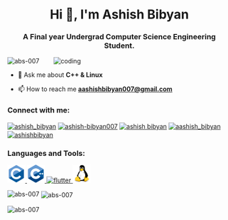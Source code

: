 <h1 align="center">Hi 👋, I'm Ashish Bibyan</h1>
<h3 align="center">A Final year Undergrad Computer Science Engineering Student.</h3>
<img align= "right" alt="coding" width="400" src ="https://c.tenor.com/2uyENRmiUt0AAAAC/coding.gif">
<p align="left"> <img src="https://komarev.com/ghpvc/?username=abs-007&label=Profile%20views&color=0e75b6&style=flat" alt="abs-007" /> </p>

- 💬 Ask me about **C++ & Linux**

- 📫 How to reach me **aashishbibyan007@gmail.com**

<h3 align="left">Connect with me:</h3>
<p align="left">
<a href="https://twitter.com/ashish_bibyan" target="blank"><img align="center" src="https://raw.githubusercontent.com/rahuldkjain/github-profile-readme-generator/master/src/images/icons/Social/twitter.svg" alt="ashish_bibyan" height="30" width="40" /></a>
<a href="https://linkedin.com/in/ashish-bibyan007" target="blank"><img align="center" src="https://raw.githubusercontent.com/rahuldkjain/github-profile-readme-generator/master/src/images/icons/Social/linked-in-alt.svg" alt="ashish-bibyan007" height="30" width="40" /></a>
<a href="https://fb.com/ashish bibyan" target="blank"><img align="center" src="https://raw.githubusercontent.com/rahuldkjain/github-profile-readme-generator/master/src/images/icons/Social/facebook.svg" alt="ashish bibyan" height="30" width="40" /></a>
<a href="https://instagram.com/aashish_bibyan" target="blank"><img align="center" src="https://raw.githubusercontent.com/rahuldkjain/github-profile-readme-generator/master/src/images/icons/Social/instagram.svg" alt="aashish_bibyan" height="30" width="40" /></a>
<a href="https://www.leetcode.com/ashishbibyan" target="blank"><img align="center" src="https://raw.githubusercontent.com/rahuldkjain/github-profile-readme-generator/master/src/images/icons/Social/leet-code.svg" alt="ashishbibyan" height="30" width="40" /></a>
</p>

<h3 align="left">Languages and Tools:</h3>
<p align="left"> <a href="https://www.cprogramming.com/" target="_blank" rel="noreferrer"> <img src="https://raw.githubusercontent.com/devicons/devicon/master/icons/c/c-original.svg" alt="c" width="40" height="40"/> </a> <a href="https://www.w3schools.com/cpp/" target="_blank" rel="noreferrer"> <img src="https://raw.githubusercontent.com/devicons/devicon/master/icons/cplusplus/cplusplus-original.svg" alt="cplusplus" width="40" height="40"/> </a> <a href="https://flutter.dev" target="_blank" rel="noreferrer"> <img src="https://www.vectorlogo.zone/logos/flutterio/flutterio-icon.svg" alt="flutter" width="40" height="40"/> </a> <a href="https://www.linux.org/" target="_blank" rel="noreferrer"> <img src="https://raw.githubusercontent.com/devicons/devicon/master/icons/linux/linux-original.svg" alt="linux" width="40" height="40"/> </a> </p>

<p><img align="left" src="https://github-readme-stats.vercel.app/api/top-langs?username=abs-007&show_icons=true&locale=en&layout=compact" alt="abs-007" /></p>

<p>&nbsp;<img align="center" src="https://github-readme-stats.vercel.app/api?username=abs-007&show_icons=true&locale=en" alt="abs-007" /></p>

<p><img align="center" src="https://github-readme-streak-stats.herokuapp.com/?user=abs-007&" alt="abs-007" /></p>
